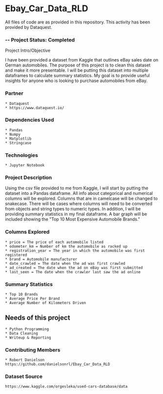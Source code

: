 # Ebay_Car_Data_RLD

All files of code are as provided in this repository. This activity has been provided by Dataquest.

### -- Project Status: Completed
Project Intro/Objective

I have been provided a dataset from Kaggle that outlines eBay sales date on German automobiles.  The purpose of this project is to clean this dataset and make it more presentable. I will be putting this dataset into multiple dataframes to calculate summary statistics.  My goal is to provide useful insights for anyone who is looking to purchase automobiles from eBay.

### Partner

    * Dataquest
    * https://www.dataquest.io/
    
### Dependencies Used

    * Pandas
    * Numpy
    * Matplotlib
    * Stringcase

### Technologies

    * Jupyter Notebook

### Project Description

Using the csv file provided to me from Kaggle, I will start by putting the dataset into a Pandas dataframe.  All info about categorical and numerical columns will be explored.  Columns that are in camelcase will be changed to snakecase.  There will be cases where columns will need to be converted from objects and string types to numeric types.  In addition, I will be providing summary statistics in my final dataframe.  A bar graph will be included showing the "Top 10 Most Expensive Automobile Brands."


### Columns Explored

    * price = The price of each automobile listed
    * odometer_km = Number of km the automobile as racked up
    * registration_year = The year in which the automobile was first registered
    * brand = Automobile manufacturer
    * date_crawled = The date when the ad was first crawled
    * ad_created = The date when the ad on eBay was first submitted
    * last_seen = The date when the crawler last saw the ad online

### Summary Statistics

    * Top 10 Brands
    * Average Price Per Brand
    * Average Number of Kilometers Driven

## Needs of this project

    * Python Programming
    * Data Cleaning
    * Writeup & Reporting

### Contributing Members

    * Robert Danielson 
    https://github.com/danielsonrl/Ebay_Car_Data_RLD
    
### Dataset Source
    https://www.kaggle.com/orgesleka/used-cars-database/data

